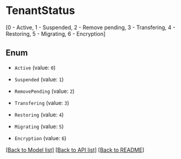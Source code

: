 # TenantStatus

[0 - Active, 1 - Suspended, 2 - Remove pending, 3 - Transfering, 4 - Restoring, 5 - Migrating, 6 - Encryption]

## Enum

* `Active` (value: `0`)

* `Suspended` (value: `1`)

* `RemovePending` (value: `2`)

* `Transfering` (value: `3`)

* `Restoring` (value: `4`)

* `Migrating` (value: `5`)

* `Encryption` (value: `6`)

[[Back to Model list]](../README.md#documentation-for-models) [[Back to API list]](../README.md#documentation-for-api-endpoints) [[Back to README]](../README.md)


